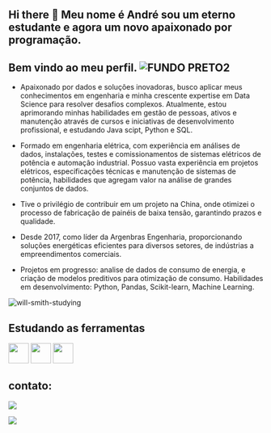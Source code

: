 ## Hi there 👋 Meu  nome é André sou um eterno estudante e agora um novo apaixonado por programação.
## Bem vindo ao meu perfil.           ![FUNDO PRETO2](https://github.com/user-attachments/assets/a9c10b08-a8c7-4771-bc22-2dc1e1992ed1)

- Apaixonado por dados e soluções inovadoras, busco aplicar meus conhecimentos em engenharia e minha crescente expertise em Data Science para resolver desafios complexos. Atualmente, estou aprimorando minhas habilidades em gestão de pessoas, ativos e manutenção através de cursos e iniciativas de desenvolvimento profissional, e estudando Java scipt, Python e SQL.

- Formado em engenharia elétrica, com experiência em análises de dados, instalações, testes e comissionamentos de sistemas elétricos de potência e automação industrial. Possuo vasta experiência em projetos elétricos, especificações técnicas e manutenção de sistemas de potência, habilidades que agregam valor na análise de grandes conjuntos de dados.

- Tive o privilégio de contribuir em um projeto na China, onde otimizei o processo de fabricação de painéis de baixa tensão, garantindo prazos e qualidade.

- Desde 2017, como líder da Argenbras Engenharia, proporcionando soluções energéticas eficientes para diversos setores, de indústrias a empreendimentos comerciais.

- Projetos em progresso: analise de dados de consumo de energia, e criação de modelos preditivos para otimização de consumo.
Habilidades em desenvolvimento: Python, Pandas, Scikit-learn, Machine Learning.


![will-smith-studying](https://github.com/user-attachments/assets/a0d203df-716b-4dd2-9cd7-622ed3ab804a)

## Estudando as ferramentas 
<img src="https://cdn.jsdelivr.net/gh/devicons/devicon@latest/icons/azuresqldatabase/azuresqldatabase-original.svg" width="40" height="40" /> <img src="https://cdn.jsdelivr.net/gh/devicons/devicon@latest/icons/python/python-original-wordmark.svg" width="40" height="40" /> <img src="https://cdn.jsdelivr.net/gh/devicons/devicon@latest/icons/javascript/javascript-original.svg" width="40" height="40" />

## contato:

<a href="https://www.linkedin.com/in/andresantiagooficial" target="_blank"><img loading="lazy" src="https://img.shields.io/badge/-LinkedIn-%230077B5?style=for-the-badge&logo=linkedin&logoColor=white" target="_blank"></a>   
</div>
<a href = "andresanthiago@gmail.com"><img loading="lazy" src="https://img.shields.io/badge/Gmail-D14836?style=for-the-badge&logo=gmail&logoColor=white" target="_blank"></a>

